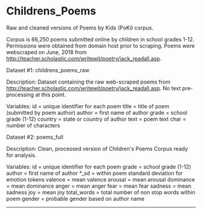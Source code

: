 # Childrens_Poems
Raw and cleaned versions of Poems by Kids (PoKi) corpus.

Corpus is 66,250 poems submitted online by children in school grades 1-12. Permissions were obtained from
domain host prior to scraping. Poems were webscraped on June, 2018 from http://teacher.scholastic.com/writewit/poetry/jack_readall.asp.

Dataset #1: childrens_poems_raw

Description: Dataset containing the raw web-scraped poems from http://teacher.scholastic.com/writewit/poetry/jack_readall.asp. No text pre-processing at this point.

Variables:
id = unique identifier for each poem
title = title of poem (submitted by poem author)
author = first name of author
grade = school grade (1-12)
country = state or country of author
text = poem text
char = number of characters


Dataset #2: poems_full

Description: Clean, processed version of Children's Poems Corpus ready for analysis.

Variables:
id = unique identifier for each poem
grade = school grade (1-12)
author = first name of author
*_sd = within poem standard deviation for emotion tokens
valence = mean valence
arousal = mean arousal
dominance = mean dominance
anger = mean anger
fear = mean fear
sadness = mean sadness
joy = mean joy
total_words = total number of non stop words within poem
gender = probable gender based on author name

---

